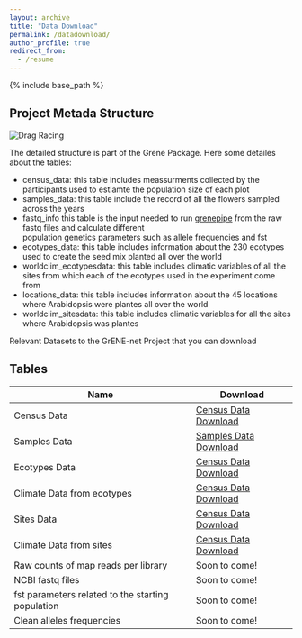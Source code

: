 ```yaml
---
layout: archive
title: "Data Download"
permalink: /datadownload/
author_profile: true
redirect_from:
  - /resume
---
```


{% include base_path %}

## Project Metada Structure

![Drag Racing](../images/metadata_erd.png.png)

The detailed structure is part of the Grene Package. Here some detailes about the tables: 

- census_data: this table includes meassurments collected by the participants used to estiamte the population size of each plot<br> 
- samples_data: this table include the record of all the flowers sampled across the years  <br> 
- fastq_info this table is the input needed to run [grenepipe](https://github.com/moiexpositoalonsolab/grenepipe) from the raw fastq files and calculate different <br> population genetics parameters such as allele frequencies and fst <br> 
- ecotypes_data: this table includes information about the 230 ecotypes used to create the seed mix planted all over the world <br> 
- worldclim_ecotypesdata: this table includes climatic variables of all the sites from which each of the ecotypes used in the experiment come from <br> 
- locations_data: this table includes information about the 45 locations where Arabidopsis were plantes all over the world <br> 
- worldclim_sitesdata: this table includes climatic variables for all  the sites where Arabidopsis was plantes <br> 


Relevant Datasets to the GrENE-net Project that you can download 
## Tables

| Name            |  Download                                                             |
| --------         | ------------------------------------------------------------ |
| Census Data  |  <a id="raw-url" href="https://raw.githubusercontent.com/moiexpositoalonsolab/grene/master/data/census.tsv">Census Data Download</a>|
| Samples Data  | <a id="raw-url" href="https://raw.githubusercontent.com/moiexpositoalonsolab/grene/master/data/records.tsv">Samples Data Download</a>|
| Ecotypes Data    |  <a id="raw-url" href='https://raw.githubusercontent.com/moiexpositoalonsolab/grene/master/data/ecotypes.tsv'>Census Data Download</a> |    
| Climate Data from ecotypes    |    <a id="raw-url" href='https://raw.githubusercontent.com/moiexpositoalonsolab/grene/master/data/ecotypes.clim.tsv'>Census Data Download</a>      |
| Sites Data    |    <a id="raw-url" href='https://github.com/moiexpositoalonsolab/grene/blob/master/data/sitesinfo.rda'>Census Data Download</a>      |
| Climate Data from sites   |     <a id="raw-url" href='https://raw.githubusercontent.com/moiexpositoalonsolab/grene/master/data/sites.clim.tsv'>Census Data Download</a>     |
| Raw counts of map reads per library   |   Soon to come!       |
| NCBI fastq files   |    Soon to come!      |
| fst parameters related to the starting population   |     Soon to come!     |
| Clean alleles frequencies  |   Soon to come!      |

